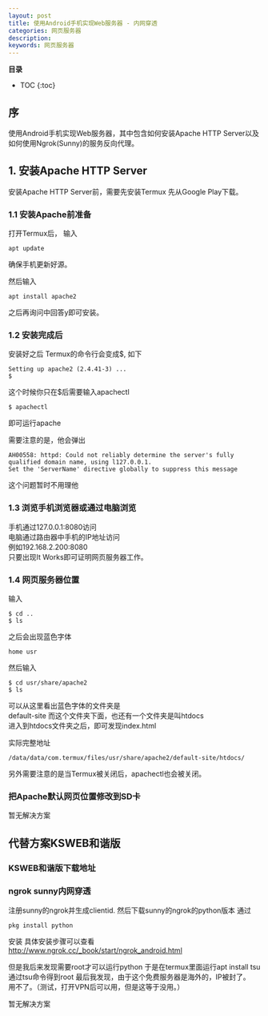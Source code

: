 ```yaml
---
layout: post
title: 使用Android手机实现Web服务器 - 内网穿透
categories: 网页服务器
description: 
keywords: 网页服务器
---
```



**目录**

* TOC
{:toc}

## 序
使用Android手机实现Web服务器，其中包含如何安装Apache HTTP Server以及如何使用Ngrok(Sunny)的服务反向代理。

## 1. 安装Apache HTTP Server
安装Apache HTTP Server前，需要先安装Termux
先从Google Play下载。


### 1.1 安装Apache前准备
打开Termux后，
输入
```
apt update
```
确保手机更新好源。  

然后输入
```
apt install apache2
```
之后再询问中回答y即可安装。

### 1.2 安装完成后
安装好之后
Termux的命令行会变成$, 如下
```
Setting up apache2 (2.4.41-3) ...
$
```  

这个时候你只在$后需要输入apachectl
```
$ apachectl
```
即可运行apache

需要注意的是，他会弹出
```
AH00558: httpd: Could not reliably determine the server's fully qualified domain name, using l127.0.0.1. 
Set the 'ServerName' directive globally to suppress this message
```
这个问题暂时不用理他

### 1.3 浏览手机浏览器或通过电脑浏览
手机通过127.0.0.1:8080访问  
电脑通过路由器中手机的IP地址访问  
例如192.168.2.200:8080  
只要出现It Works即可证明网页服务器工作。


### 1.4 网页服务器位置
输入
```
$ cd ..
$ ls
```
之后会出现蓝色字体  
```
home usr
```
然后输入
```
$ cd usr/share/apache2
$ ls
```
可以从这里看出蓝色字体的文件夹是  
default-site
而这个文件夹下面，也还有一个文件夹是叫htdocs  
进入到htdocs文件夹之后，即可发现index.html  

实际完整地址
```
/data/data/com.termux/files/usr/share/apache2/default-site/htdocs/
```
另外需要注意的是当Termux被关闭后，apachectl也会被关闭。

### 把Apache默认网页位置修改到SD卡
暂无解决方案

## 代替方案KSWEB和谐版

### KSWEB和谐版下载地址

### ngrok sunny内网穿透
注册sunny的ngrok并生成clientid.
然后下载sunny的ngrok的python版本
通过
```
pkg install python
```
安装
具体安装步骤可以查看
http://www.ngrok.cc/_book/start/ngrok_android.html  

但是我后来发现需要root才可以运行python
于是在termux里面运行apt install tsu
通过tsu命令得到root
最后我发现，由于这个免费服务器是海外的，IP被封了。  
用不了。（测试，打开VPN后可以用，但是这等于没用。）

暂无解决方案


